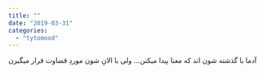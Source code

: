```yaml
---
title: ""
date: "2019-03-31"
categories: 
  - "tytomood"
---
```


آدما با گذشته شون اند که معنا پیدا میکنن... ولی با الانِ شون موردِ قضاوت قرار میگیرن
